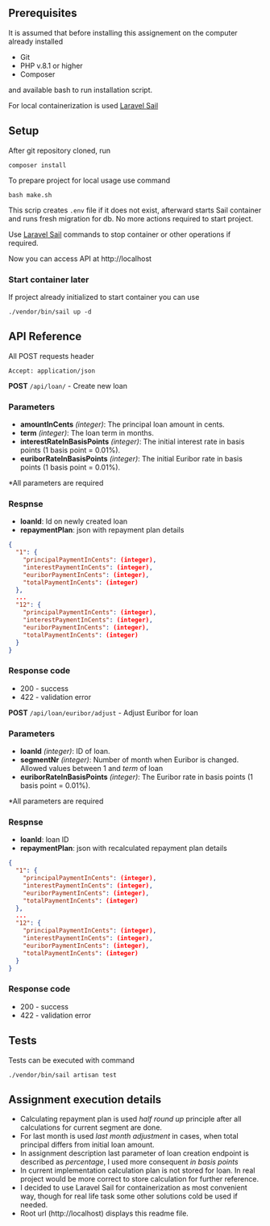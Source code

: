 ## Prerequisites

It is assumed that before installing this assignement on the computer already installed
- Git
- PHP v.8.1 or higher
- Composer

and available bash to run installation script.  

For local containerization is used [Laravel Sail](https://laravel.com/docs/10.x/sail)

## Setup

After git repository cloned, run
```
composer install
```
To prepare project for local usage use command 
```
bash make.sh
```
This scrip creates `.env` file if it does not exist, afterward starts Sail container and runs fresh migration for db. 
No more actions required to start project.  

Use [Laravel Sail](https://laravel.com/docs/10.x/sail) commands to stop container or other operations if required.

Now you can access API at http://localhost 

### Start container later

If project already initialized to start container you can use

```
./vendor/bin/sail up -d
```

## API Reference

All POST requests header 
```
Accept: application/json
```

**POST** `/api/loan/` - Create new loan

### Parameters

- **amountInCents** *(integer)*: The principal loan amount in cents.
- **term** *(integer)*: The loan term in months.
- **interestRateInBasisPoints** *(integer)*: The initial interest rate in basis points (1 basis point = 0.01%).
- **euriborRateInBasisPoints** *(integer)*: The initial Euribor rate in basis points (1 basis point = 0.01%).

*All parameters are required 

### Respnse

* **loanId**: Id on newly created loan
* **repaymentPlan**: json with repayment plan details
```json
{
  "1": {
    "principalPaymentInCents": (integer),
    "interestPaymentInCents": (integer),
    "euriborPaymentInCents": (integer),
    "totalPaymentInCents": (integer)
  },
  ...
  "12": {
    "principalPaymentInCents": (integer),
    "interestPaymentInCents": (integer),
    "euriborPaymentInCents": (integer),
    "totalPaymentInCents": (integer)
  }     
}
```

### Response code
* 200 - success
* 422 - validation error

**POST** `/api/loan/euribor/adjust` - Adjust Euribor for loan

### Parameters

- **loanId** *(integer)*: ID of loan.
- **segmentNr** *(integer)*: Number of month when Euribor is changed. Allowed values between 1 and *term* of loan 
- **euriborRateInBasisPoints** *(integer)*: The Euribor rate in basis points (1 basis point = 0.01%).

*All parameters are required

### Respnse

* **loanId**: loan ID
* **repaymentPlan**: json with recalculated repayment plan details
```json
{
  "1": {
    "principalPaymentInCents": (integer),
    "interestPaymentInCents": (integer),
    "euriborPaymentInCents": (integer),
    "totalPaymentInCents": (integer)
  },
  ...
  "12": {
    "principalPaymentInCents": (integer),
    "interestPaymentInCents": (integer),
    "euriborPaymentInCents": (integer),
    "totalPaymentInCents": (integer)
  }     
}
```

### Response code
* 200 - success
* 422 - validation error

## Tests

Tests can be executed with command

```
./vendor/bin/sail artisan test
```

## Assignment execution details 

* Calculating repayment plan is used *half round up* principle after all calculations for current segment are done.
* For last month is used *last month adjustment* in cases, when total principal differs from initial loan amount.
* In assignment description last parameter of loan creation endpoint is described as *percentage*, I used more consequent *in basis points*
* In current implementation calculation plan is not stored for loan. In real project would be more correct to store calculation for further reference.
* I decided to use Laravel Sail for containerization as most convenient way, though for real life task some other solutions cold be used if needed.
* Root url (http://localhost) displays this readme file.
